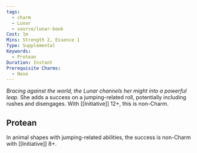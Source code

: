 ```yaml
---
tags:
  - charm
  - Lunar
  - source/lunar-book
Cost: 1m
Mins: Strength 2, Essence 1
Type: Supplemental
Keywords:
  - Protean
Duration: Instant
Prerequisite Charms:
  - None
---
```

*Bracing against the world, the Lunar channels her might into a powerful leap.*
She adds a success on a jumping-related roll, potentially including rushes and disengages.
With [[Initiative]] 12+, this is non-Charm. 
## Protean 

In animal shapes with jumping-related abilities, the success is non-Charm with [[Initiative]] 8+.
